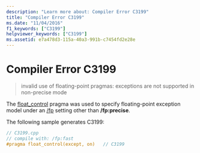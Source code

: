 ```yaml
---
description: "Learn more about: Compiler Error C3199"
title: "Compiler Error C3199"
ms.date: "11/04/2016"
f1_keywords: ["C3199"]
helpviewer_keywords: ["C3199"]
ms.assetid: e7a478d3-115a-40a3-991b-c7454fd2e28e
---
```

# Compiler Error C3199

> invalid use of floating-point pragmas: exceptions are not supported in non-precise mode

The [float_control](../../preprocessor/float-control.md) pragma was used to specify floating-point exception model under an [/fp](../../build/reference/fp-specify-floating-point-behavior.md) setting other than **/fp:precise**.

The following sample generates C3199:

```cpp
// C3199.cpp
// compile with: /fp:fast
#pragma float_control(except, on)   // C3199
```
